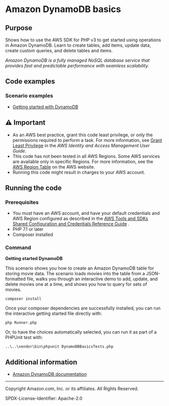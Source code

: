 # Amazon DynamoDB basics

## Purpose

Shows how to use the AWS SDK for PHP v3 to get started using operations in Amazon DynamoDB. Learn to create tables, add
items, update data, create custom queries, and delete tables and items.

*Amazon DynamoDB is a fully managed NoSQL database service that provides fast and predictable performance with seamless
scalability.*

## Code examples

### Scenario examples

* [Getting started with DynamoDB](dynamodb_basics/GettingStartedWithDynamoDB.php)

## ⚠ Important

- As an AWS best practice, grant this code least privilege, or only the permissions required to perform a task. For more
  information, see
  [Grant Least Privilege](https://docs.aws.amazon.com/IAM/latest/UserGuide/best-practices.html#grant-least-privilege)
  in the *AWS Identity and Access Management User Guide*.
- This code has not been tested in all AWS Regions. Some AWS services are available only in specific Regions. For more
  information, see the
  [AWS Region Table](https://aws.amazon.com/about-aws/global-infrastructure/regional-product-services/)
  on the AWS website.
- Running this code might result in charges to your AWS account.

## Running the code

### Prerequisites

- You must have an AWS account, and have your default credentials and AWS Region configured as described in
  the [AWS Tools and SDKs Shared Configuration and Credentials Reference Guide](https://docs.aws.amazon.com/credref/latest/refdocs/creds-config-files.html)
  .
- PHP 7.1 or later
- Composer installed

### Command

**Getting started DynamoDB**

This scenario shows you how to create an Amazon DynamoDB table for storing movie data. The scenario loads movies into
the table from a JSON-formatted file, walks you through an interactive demo to add, update, and delete movies one at a
time, and shows you how to query for sets of movies.

```
composer install
```

Once your composer dependencies are successfully installed, you can run the interactive getting started file directly
with:

```
php Runner.php
```   

Or, to have the choices automatically selected, you can run it as part of a PHPUnit test with:

```
..\..\vendor\bin\phpunit DynamoDBBasicsTests.php
```

## Additional information

- [Amazon DynamoDB documentation](https://docs.aws.amazon.com/dynamodb)

---
Copyright Amazon.com, Inc. or its affiliates. All Rights Reserved.

SPDX-License-Identifier: Apache-2.0
